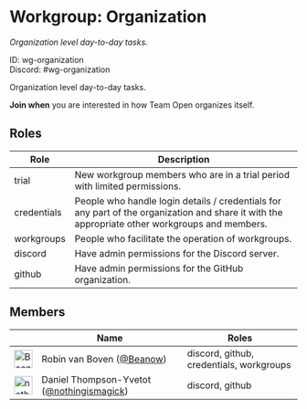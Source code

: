 <!-- GENERATED FILE, DON'T EDIT -->
# Workgroup: Organization

_Organization level day-to-day tasks._

ID: wg-organization<br>
Discord: #wg-organization

Organization level day-to-day tasks.

**Join when** you are interested in how Team Open organizes itself.

## Roles

Role | Description
-|-
trial|New workgroup members who are in a trial period with limited permissions.
credentials|People who handle login details / credentials for any part of the organization and share it with the appropriate other workgroups and members.
workgroups|People who facilitate the operation of workgroups.
discord|Have admin permissions for the Discord server.
github|Have admin permissions for the GitHub organization.

## Members

&nbsp;|Name|Roles
-|-|-
<img src="https://avatars.githubusercontent.com/Beanow?v=4&s=32" width="32" height="32" alt="Beanow" />|Robin van Boven ([@Beanow](https://github.com/Beanow))|discord, github, credentials, workgroups
<img src="https://avatars.githubusercontent.com/nothingismagick?v=4&s=32" width="32" height="32" alt="nothingismagick" />|Daniel Thompson-Yvetot ([@nothingismagick](https://github.com/nothingismagick))|discord, github
